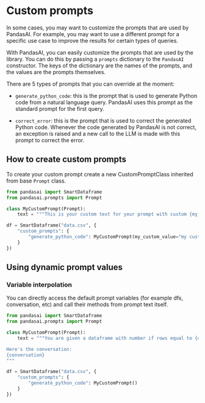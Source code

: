 # Custom prompts

In some cases, you may want to customize the prompts that are used by PandasAI. For example, you may want to use a different prompt for a specific use case to improve the results for certain types of queries.

With PandasAI, you can easily customize the prompts that are used by the library. You can do this by passing a `prompts` dictionary to the `PandasAI` constructor. The keys of the dictionary are the names of the prompts, and the values are the prompts themselves.

There are 5 types of prompts that you can override at the moment:

- `generate_python_code`: this is the prompt that is used to generate Python code from a natural language query. PandasAI uses this prompt as the standard prompt for the first query.

- `correct_error`: this is the prompt that is used to correct the generated Python code. Whenever the code generated by PandasAI is not correct, an exception is raised and a new call to the LLM is made with this prompt to correct the error.

## How to create custom prompts

To create your custom prompt create a new CustomPromptClass inherited from base `Prompt` class.

```python
from pandasai import SmartDataframe
from pandasai.prompts import Prompt

class MyCustomPrompt(Prompt):
    text = """This is your custom text for your prompt with custom {my_custom_value}"""

df = SmartDataframe("data.csv", {
    "custom_prompts": {
        "generate_python_code": MyCustomPrompt(my_custom_value="my custom value")
    }
})
```

## Using dynamic prompt values

### Variable interpolation

You can directly access the default prompt variables (for example dfs, conversation, etc) and call their methods from prompt text itself.

```python
from pandasai import SmartDataframe
from pandasai.prompts import Prompt

class MyCustomPrompt(Prompt):
    text = """You are given a dataframe with number if rows equal to {dfs[0].shape[0]} and number of columns equal to {dfs[0].shape[1]}

Here's the conversation:
{conversation}
"""

df = SmartDataframe("data.csv", {
    "custom_prompts": {
        "generate_python_code": MyCustomPrompt()
    }
})
```
